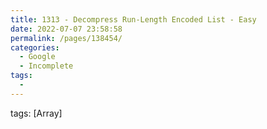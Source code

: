 ```yaml
---
title: 1313 - Decompress Run-Length Encoded List - Easy
date: 2022-07-07 23:58:58
permalink: /pages/138454/
categories:
  - Google
  - Incomplete
tags:
  - 
---
```

tags: [Array]